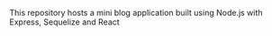 This repository hosts a mini blog application built using Node.js with Express, Sequelize and React 